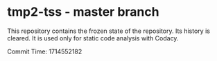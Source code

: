# tmp2-tss - master branch

This repository contains the frozen state of the repository.
Its history is cleared. It is used only for static code
analysis with Codacy.

Commit Time: 1714552182